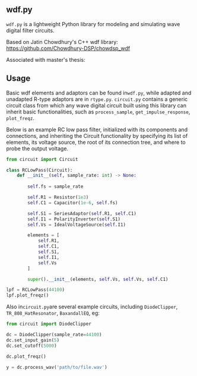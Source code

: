 ## wdf.py
<code>wdf.py</code> is a lightweight Python library for modeling and simulating wave digital filter circuits.

Based on Jatin Chowdhury's C++ wdf library:  https://github.com/Chowdhury-DSP/chowdsp_wdf

Associated with master's thesis:

## Usage

Basic wdf elements and adaptors can be found in<code>wdf.py</code>, while adapted and unadapted R-type adaptors are in <code>rtype.py</code>.  <code>circuit.py</code> contains a generic circuit class from which any wave digital circuit built using this library can inherit basic functionalities, such as  <code>process_sample</code>, <code>get_impulse_response</code>, <code>plot_freqz</code>.

Below is an example RC low pass filter, initialized with its components and connections, and inheriting the Circuit functionality by specifying its list of elements, its voltage source, the root of its connection tree, and where to probe the output voltage.  
```python
from circuit import Circuit

class RCLowPass(Circuit):
    def __init__(self, sample_rate: int) -> None:
    
        self.fs = sample_rate

        self.R1 = Resistor(1e3)
        self.C1 = Capacitor(1e-6, self.fs)

        self.S1 = SeriesAdaptor(self.R1, self.C1)
        self.I1 = PolarityInverter(self.S1)
        self.Vs = IdealVoltageSource(self.I1)

        elements = [
            self.R1,
            self.C1,
            self.S1,
            self.I1,
            self.Vs
        ]

        super().__init__(elements, self.Vs, self.Vs, self.C1)

lpf = RCLowPass(44100)
lpf.plot_freqz()
```

Also in<code>circuit.py</code>are several example circuits, including <code>DiodeClipper</code>, <code>TR_808_HatResonator</code>, <code>BaxandallEQ</code>, eg:
```python
from circuit import DiodeClipper

dc = DiodeClipper(sample_rate=44100)
dc.set_input_gain(5)
dc.set_cutoff(5000)

dc.plot_freqz()

y = dc.process_wav('path/to/file.wav')

```


